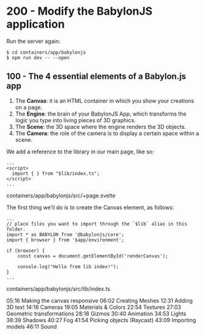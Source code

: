 # 200 - Modify the BabylonJS application

Run the server again:

```
$ cd containers/app/babylonjs
$ npm run dev -- --open
```

## 100 -  The 4 essential elements of a Babylon.js app

1. The **Canvas**: it is an HTML container in which you show your creations on a page. 
2. The **Engine**: the brain of your BabylonJS App, which transforms the logic you type into living pieces of 3D graphics.
3. The **Scene**: the 3D space where the engine renders the 3D objects.
4. The **Camera**: the role of the camera is to display a certain space within a scene.


We add a reference to the library in our main page, like so:

```
...
<script>
  import { } from "$lib/index.ts";
</script>
...
```
containers/app/babylonjs/src/+page.svelte

The first thing we'll do is to create the Canvas element, as follows:

```
...
// place files you want to import through the `$lib` alias in this folder.
import * as BABYLON from '@babylonjs/core';
import { browser } from '$app/environment';

if (browser) {
    const canvas = document.getElementById('renderCanvas');

    console.log("Hello from lib index!");
}
...
```
containers/app/babylonjs/src/lib/index.ts







05:16 Making the canvas responsive
06:02 Creating Meshes
12:31 Adding 3D text
14:16 Cameras
19:05 Materials & Colors
22:54 Textures
27:03 Geometric transformations
28:18 Gizmos
30:40 Animation
34:53 Lights
38:39 Shadows
40:27 Fog
41:54 Picking objects (Raycast)
43:09 Importing models
46:11 Sound
